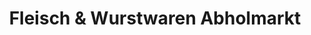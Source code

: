 ---
title: "Fleisch & Wurstwaren Abholmarkt"
url: /rosental-an-der-kainach/fleisch-und-wurstwaren-abholmarkt/
shop: Metzgerei
---